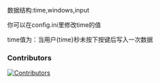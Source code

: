 数据结构:time,windows,input
<p/>
你可以在config.ini里修改time的值
<p/>
time值为：当用户{time}秒未按下按键后写入一次数据
<p/>
  
### Contributors
[![Contributors](https://contributors-img.web.app/image?repo=Xpercent-YX/Xpercent-YX)](https://github.com/Xpercen/Keyboard-monitoring/graphs/contributors)
